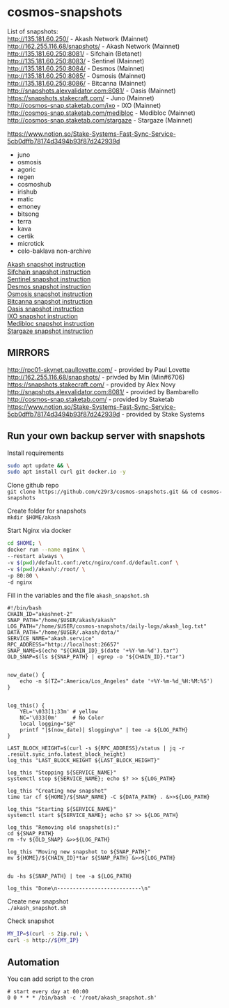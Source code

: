 # cosmos-snapshots  
List of snapshots:   
http://135.181.60.250/      - Akash Network (Mainnet)  
http://162.255.116.68/snapshots/ - Akash Network (Mainnet)  
http://135.181.60.250:8081/ - Sifchain (Betanet)  
http://135.181.60.250:8083/ - Sentinel (Mainnet)  
http://135.181.60.250:8084/ - Desmos (Mainnet)  
http://135.181.60.250:8085/ - Osmosis (Mainnet)  
http://135.181.60.250:8086/ - Bitcanna (Mainnet)  
http://snapshots.alexvalidator.com:8081/  - Oasis (Mainnet)  
https://snapshots.stakecraft.com/ - Juno (Mainnet)  
http://cosmos-snap.staketab.com/ixo - IXO (Mainnet)  
http://cosmos-snap.staketab.com/medibloc - Medibloc (Mainnet)  
http://cosmos-snap.staketab.com/stargaze - Stargaze (Mainnet)  

https://www.notion.so/Stake-Systems-Fast-Sync-Service-5cb0dffb78174d3494b93f87d242939d
- juno
- osmosis
- agoric
- regen
- cosmoshub
- irishub
- matic
- emoney
- bitsong
- terra
- kava
- certik
- microtick
- celo-baklava non-archive

[Akash snapshot instruction](https://github.com/c29r3/cosmos-snapshots/blob/main/Akash.md)  
[Sifchain snapshot instruction](https://github.com/c29r3/cosmos-snapshots/blob/main/Sifchain.md)  
[Sentinel snapshot instruction](https://github.com/c29r3/cosmos-snapshots/blob/main/Sentinel.md)  
[Desmos snapshot instruction](https://github.com/c29r3/cosmos-snapshots/blob/main/Desmos.md)  
[Osmosis snapshot instruction](https://github.com/c29r3/cosmos-snapshots/blob/main/Osmosis.md)  
[Bitcanna snapshot instruction](https://github.com/c29r3/cosmos-snapshots/blob/main/Bitcanna.md)  
[Oasis snapshot instruction](https://github.com/Bambarello/cosmos-snapshots/blob/main/Oasis.md)  
[IXO snapshot instruction](https://github.com/staketab/nginx-cosmos-snap/blob/main/ixo.md)  
[Medibloc snapshot instruction](https://github.com/staketab/nginx-cosmos-snap/blob/main/medibloc.md)  
[Stargaze snapshot instruction](https://github.com/staketab/nginx-cosmos-snap/blob/main/stargaze.md)  


## MIRRORS  
http://rpc01-skynet.paullovette.com/ - provided by Paul Lovette  
http://162.255.116.68/snapshots/ - privded by Min (Min#6706)  
https://snapshots.stakecraft.com/    - provided by Alex Novy  
http://snapshots.alexvalidator.com:8081/  - provided by Bambarello  
http://cosmos-snap.staketab.com/  - provided by Staketab  
https://www.notion.so/Stake-Systems-Fast-Sync-Service-5cb0dffb78174d3494b93f87d242939d - provided by Stake Systems  


## Run your own backup server with snapshots  
Install requirements  
```bash
sudo apt update && \
sudo apt install curl git docker.io -y
```

Clone github repo  
`git clone https://github.com/c29r3/cosmos-snapshots.git && cd cosmos-snapshots`  

Create folder for snapshots  
`mkdir $HOME/akash`

Start Nginx via docker  
```bash
cd $HOME; \
docker run --name nginx \
--restart always \
-v $(pwd)/default.conf:/etc/nginx/conf.d/default.conf \
-v $(pwd)/akash/:/root/ \
-p 80:80 \
-d nginx
```

Fill in the variables and the file `akash_snapshot.sh`  
```
#!/bin/bash
CHAIN_ID="akashnet-2"
SNAP_PATH="/home/$USER/akash/akash"
LOG_PATH="/home/$USER/cosmos-snapshots/daily-logs/akash_log.txt"
DATA_PATH="/home/$USER/.akash/data/"
SERVICE_NAME="akash.service"
RPC_ADDRESS="http://localhost:26657"
SNAP_NAME=$(echo "${CHAIN_ID}_$(date '+%Y-%m-%d').tar")
OLD_SNAP=$(ls ${SNAP_PATH} | egrep -o "${CHAIN_ID}.*tar")


now_date() {
    echo -n $(TZ=":America/Los_Angeles" date '+%Y-%m-%d_%H:%M:%S')
}


log_this() {
    YEL='\033[1;33m' # yellow
    NC='\033[0m'     # No Color
    local logging="$@"
    printf "|$(now_date)| $logging\n" | tee -a ${LOG_PATH}
}

LAST_BLOCK_HEIGHT=$(curl -s ${RPC_ADDRESS}/status | jq -r .result.sync_info.latest_block_height)
log_this "LAST_BLOCK_HEIGHT ${LAST_BLOCK_HEIGHT}"

log_this "Stopping ${SERVICE_NAME}"
systemctl stop ${SERVICE_NAME}; echo $? >> ${LOG_PATH}

log_this "Creating new snapshot"
time tar cf ${HOME}/${SNAP_NAME} -C ${DATA_PATH} . &>>${LOG_PATH}

log_this "Starting ${SERVICE_NAME}"
systemctl start ${SERVICE_NAME}; echo $? >> ${LOG_PATH}

log_this "Removing old snapshot(s):"
cd ${SNAP_PATH}
rm -fv ${OLD_SNAP} &>>${LOG_PATH}

log_this "Moving new snapshot to ${SNAP_PATH}"
mv ${HOME}/${CHAIN_ID}*tar ${SNAP_PATH} &>>${LOG_PATH}


du -hs ${SNAP_PATH} | tee -a ${LOG_PATH}

log_this "Done\n---------------------------\n"
```
Create new snapshot  
`./akash_snapshot.sh`  

Check snapshot  
```bash
MY_IP=$(curl -s 2ip.ru); \
curl -s http://${MY_IP}
```

## Automation  
You can add script to the cron  
```cron
# start every day at 00:00
0 0 * * * /bin/bash -c '/root/akash_snapshot.sh'
```
